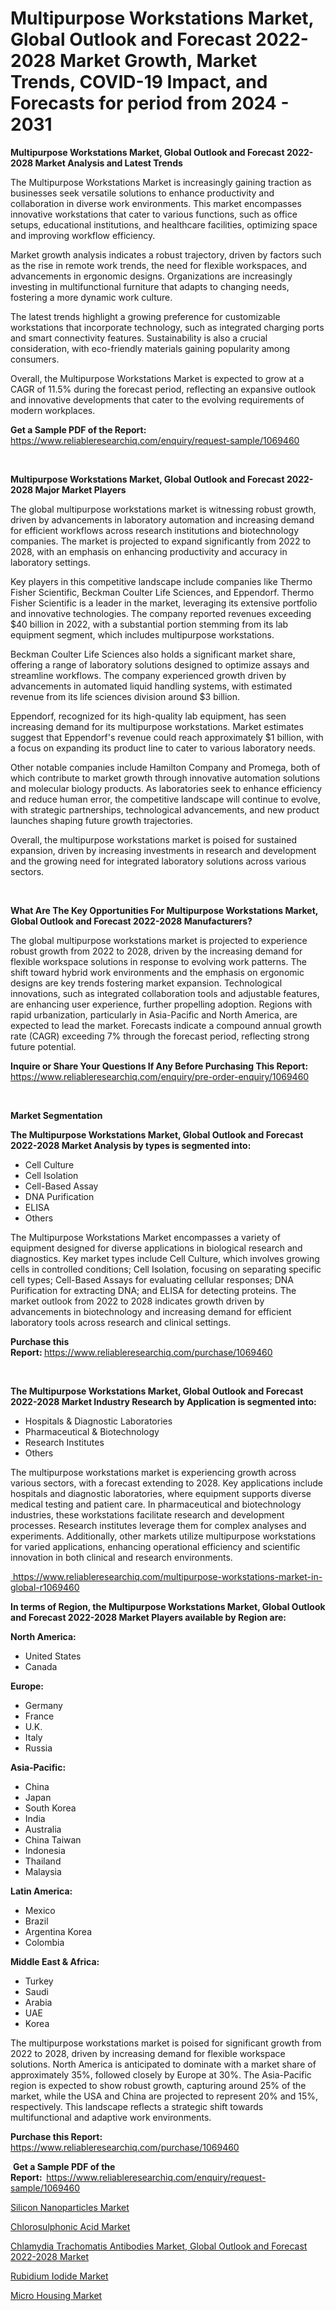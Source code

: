 <p><h1>Multipurpose Workstations Market, Global Outlook and Forecast 2022-2028 Market Growth, Market Trends, COVID-19 Impact, and Forecasts for period from 2024 - 2031</h1></p><p><strong>Multipurpose Workstations Market, Global Outlook and Forecast 2022-2028 Market Analysis and Latest Trends</strong></p>
<p><p>The Multipurpose Workstations Market is increasingly gaining traction as businesses seek versatile solutions to enhance productivity and collaboration in diverse work environments. This market encompasses innovative workstations that cater to various functions, such as office setups, educational institutions, and healthcare facilities, optimizing space and improving workflow efficiency.</p><p>Market growth analysis indicates a robust trajectory, driven by factors such as the rise in remote work trends, the need for flexible workspaces, and advancements in ergonomic designs. Organizations are increasingly investing in multifunctional furniture that adapts to changing needs, fostering a more dynamic work culture. </p><p>The latest trends highlight a growing preference for customizable workstations that incorporate technology, such as integrated charging ports and smart connectivity features. Sustainability is also a crucial consideration, with eco-friendly materials gaining popularity among consumers. </p><p>Overall, the Multipurpose Workstations Market is expected to grow at a CAGR of 11.5% during the forecast period, reflecting an expansive outlook and innovative developments that cater to the evolving requirements of modern workplaces.</p></p>
<p><strong>Get a Sample PDF of the Report:&nbsp;</strong> <a href="https://www.reliableresearchiq.com/enquiry/request-sample/1069460">https://www.reliableresearchiq.com/enquiry/request-sample/1069460</a></p>
<p>&nbsp;</p>
<p><strong>Multipurpose Workstations Market, Global Outlook and Forecast 2022-2028 Major Market Players</strong></p>
<p><p>The global multipurpose workstations market is witnessing robust growth, driven by advancements in laboratory automation and increasing demand for efficient workflows across research institutions and biotechnology companies. The market is projected to expand significantly from 2022 to 2028, with an emphasis on enhancing productivity and accuracy in laboratory settings.</p><p>Key players in this competitive landscape include companies like Thermo Fisher Scientific, Beckman Coulter Life Sciences, and Eppendorf. Thermo Fisher Scientific is a leader in the market, leveraging its extensive portfolio and innovative technologies. The company reported revenues exceeding $40 billion in 2022, with a substantial portion stemming from its lab equipment segment, which includes multipurpose workstations.</p><p>Beckman Coulter Life Sciences also holds a significant market share, offering a range of laboratory solutions designed to optimize assays and streamline workflows. The company experienced growth driven by advancements in automated liquid handling systems, with estimated revenue from its life sciences division around $3 billion.</p><p>Eppendorf, recognized for its high-quality lab equipment, has seen increasing demand for its multipurpose workstations. Market estimates suggest that Eppendorf's revenue could reach approximately $1 billion, with a focus on expanding its product line to cater to various laboratory needs.</p><p>Other notable companies include Hamilton Company and Promega, both of which contribute to market growth through innovative automation solutions and molecular biology products. As laboratories seek to enhance efficiency and reduce human error, the competitive landscape will continue to evolve, with strategic partnerships, technological advancements, and new product launches shaping future growth trajectories.</p><p>Overall, the multipurpose workstations market is poised for sustained expansion, driven by increasing investments in research and development and the growing need for integrated laboratory solutions across various sectors.</p></p>
<p>&nbsp;</p>
<p><strong>What Are The Key Opportunities For Multipurpose Workstations Market, Global Outlook and Forecast 2022-2028 Manufacturers?</strong></p>
<p><p>The global multipurpose workstations market is projected to experience robust growth from 2022 to 2028, driven by the increasing demand for flexible workspace solutions in response to evolving work patterns. The shift toward hybrid work environments and the emphasis on ergonomic designs are key trends fostering market expansion. Technological innovations, such as integrated collaboration tools and adjustable features, are enhancing user experience, further propelling adoption. Regions with rapid urbanization, particularly in Asia-Pacific and North America, are expected to lead the market. Forecasts indicate a compound annual growth rate (CAGR) exceeding 7% through the forecast period, reflecting strong future potential.</p></p>
<p><strong>Inquire or Share Your Questions If Any Before Purchasing This Report:</strong> <a href="https://www.reliableresearchiq.com/enquiry/pre-order-enquiry/1069460">https://www.reliableresearchiq.com/enquiry/pre-order-enquiry/1069460</a></p>
<p>&nbsp;</p>
<p><strong>Market Segmentation</strong></p>
<p><strong>The Multipurpose Workstations Market, Global Outlook and Forecast 2022-2028 Market Analysis by types is segmented into:</strong></p>
<p><ul><li>Cell Culture</li><li>Cell Isolation</li><li>Cell-Based Assay</li><li>DNA Purification</li><li>ELISA</li><li>Others</li></ul></p>
<p><p>The Multipurpose Workstations Market encompasses a variety of equipment designed for diverse applications in biological research and diagnostics. Key market types include Cell Culture, which involves growing cells in controlled conditions; Cell Isolation, focusing on separating specific cell types; Cell-Based Assays for evaluating cellular responses; DNA Purification for extracting DNA; and ELISA for detecting proteins. The market outlook from 2022 to 2028 indicates growth driven by advancements in biotechnology and increasing demand for efficient laboratory tools across research and clinical settings.</p></p>
<p><strong>Purchase this Report:&nbsp;</strong><a href="https://www.reliableresearchiq.com/purchase/1069460">https://www.reliableresearchiq.com/purchase/1069460</a></p>
<p>&nbsp;</p>
<p><strong>The Multipurpose Workstations Market, Global Outlook and Forecast 2022-2028 Market Industry Research by Application is segmented into:</strong></p>
<p><ul><li>Hospitals & Diagnostic Laboratories</li><li>Pharmaceutical & Biotechnology</li><li>Research Institutes</li><li>Others</li></ul></p>
<p><p>The multipurpose workstations market is experiencing growth across various sectors, with a forecast extending to 2028. Key applications include hospitals and diagnostic laboratories, where equipment supports diverse medical testing and patient care. In pharmaceutical and biotechnology industries, these workstations facilitate research and development processes. Research institutes leverage them for complex analyses and experiments. Additionally, other markets utilize multipurpose workstations for varied applications, enhancing operational efficiency and scientific innovation in both clinical and research environments.</p></p>
<p><a href="https://www.reliableresearchiq.com/multipurpose-workstations-market-in-global-r1069460">&nbsp;https://www.reliableresearchiq.com/multipurpose-workstations-market-in-global-r1069460</a></p>
<p><strong>In terms of Region, the Multipurpose Workstations Market, Global Outlook and Forecast 2022-2028 Market Players available by Region are:</strong></p>
<p>
    <p> <strong> North America: </strong>
        <ul>
            <li>United States</li>
            <li>Canada</li>
        </ul>
        </p> 
    <p> <strong> Europe: </strong>
        <ul>
            <li>Germany</li>
            <li>France</li>
            <li>U.K.</li>
            <li>Italy</li>
            <li>Russia</li>
        </ul>
        </p> 
    <p> <strong> Asia-Pacific: </strong>
        <ul>
            <li>China</li>
            <li>Japan</li>
            <li>South Korea</li>
            <li>India</li>
            <li>Australia</li>
            <li>China Taiwan</li>
            <li>Indonesia</li>
            <li>Thailand</li>
            <li>Malaysia</li>
        </ul>
        </p> 
    <p> <strong> Latin America: </strong>
        <ul>
            <li>Mexico</li>
            <li>Brazil</li>
            <li>Argentina Korea</li>
            <li>Colombia</li>
        </ul>
        </p> 
    <p> <strong> Middle East & Africa: </strong>
        <ul>
            <li>Turkey</li>
            <li>Saudi</li>
            <li>Arabia</li>
            <li>UAE</li>
            <li>Korea</li>
        </ul>
    </p>
    </p>
<p><p>The multipurpose workstations market is poised for significant growth from 2022 to 2028, driven by increasing demand for flexible workspace solutions. North America is anticipated to dominate with a market share of approximately 35%, followed closely by Europe at 30%. The Asia-Pacific region is expected to show robust growth, capturing around 25% of the market, while the USA and China are projected to represent 20% and 15%, respectively. This landscape reflects a strategic shift towards multifunctional and adaptive work environments.</p></p>
<p><strong>Purchase this Report: </strong><a href="https://www.reliableresearchiq.com/purchase/1069460">https://www.reliableresearchiq.com/purchase/1069460</a></p>
<p>&nbsp;<strong>Get a Sample PDF of the Report:&nbsp;&nbsp;</strong><a href="https://www.reliableresearchiq.com/enquiry/request-sample/1069460">https://www.reliableresearchiq.com/enquiry/request-sample/1069460</a></p>
<p><strong></strong></p>
<p><p><a href="https://medium.com/@sharriscdk9/the-silicon-nanoparticles-market-has-grown-significantly-as-a-result-of-several-important-causes-7902e8ce0543">Silicon Nanoparticles Market</a></p><p><a href="https://issuu.com/reportprime-2/docs/chlorosulphonic-acid-market-size-20_d96e83370ec039">Chlorosulphonic Acid Market</a></p><p><a href="https://github.com/WayneHopkins413/Market-Research-Report-List-1/blob/main/chlamydia-trachomatis-antibodies-market-global-outlook-and-forecast-2022-2028-market.md">Chlamydia Trachomatis Antibodies Market, Global Outlook and Forecast 2022-2028 Market</a></p><p><a href="https://medium.com/@sharriscdk9/rubidium-iodide-market-industry-landscape-growth-trajectories-and-global-markets-0a72ed415c48">Rubidium Iodide Market</a></p><p><a href="https://www.linkedin.com/pulse/micro-housing-market-overview-global-trends-future-prospects-from-qfowf?trackingId=HeDO4Ju6RHO%2BqB5yP2P2fg%3D%3D">Micro Housing Market</a></p></p>